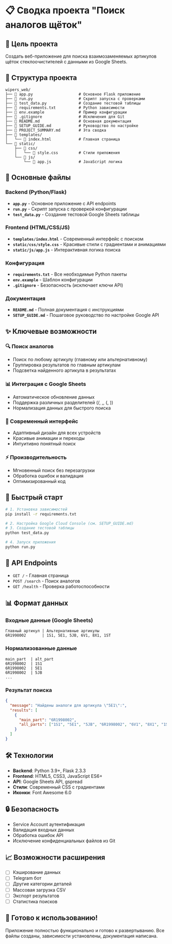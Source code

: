 # 📋 Сводка проекта "Поиск аналогов щёток"

## 🎯 Цель проекта

Создать веб-приложение для поиска взаимозаменяемых артикулов щёток стеклоочистителей с данными из Google Sheets.

## 📁 Структура проекта

```
wipers_web/
├── 📄 app.py                    # Основное Flask приложение
├── 📄 run.py                    # Скрипт запуска с проверками
├── 📄 test_data.py              # Создание тестовой таблицы
├── 📄 requirements.txt          # Python зависимости
├── 📄 env.example               # Пример конфигурации
├── 📄 .gitignore                # Исключения для Git
├── 📄 README.md                 # Основная документация
├── 📄 SETUP_GUIDE.md            # Руководство по настройке
├── 📄 PROJECT_SUMMARY.md        # Эта сводка
├── 📁 templates/
│   └── 📄 index.html            # Главная страница
└── 📁 static/
    ├── 📁 css/
    │   └── 📄 style.css         # Стили приложения
    └── 📁 js/
        └── 📄 app.js            # JavaScript логика
```

## 🔧 Основные файлы

### Backend (Python/Flask)
- **`app.py`** - Основное приложение с API endpoints
- **`run.py`** - Скрипт запуска с проверкой конфигурации
- **`test_data.py`** - Создание тестовой Google Sheets таблицы

### Frontend (HTML/CSS/JS)
- **`templates/index.html`** - Современный интерфейс с поиском
- **`static/css/style.css`** - Красивые стили с градиентами и анимациями
- **`static/js/app.js`** - Интерактивная логика поиска

### Конфигурация
- **`requirements.txt`** - Все необходимые Python пакеты
- **`env.example`** - Шаблон конфигурации
- **`.gitignore`** - Безопасность (исключает ключи API)

### Документация
- **`README.md`** - Полная документация с инструкциями
- **`SETUP_GUIDE.md`** - Пошаговое руководство по настройке Google API

## ✨ Ключевые возможности

### 🔍 Поиск аналогов
- Поиск по любому артикулу (главному или альтернативному)
- Группировка результатов по главным артикулам
- Подсветка найденного артикула в результатах

### 📊 Интеграция с Google Sheets
- Автоматическое обновление данных
- Поддержка различных разделителей (/, ,, (, ))
- Нормализация данных для быстрого поиска

### 🎨 Современный интерфейс
- Адаптивный дизайн для всех устройств
- Красивые анимации и переходы
- Интуитивно понятный поиск

### ⚡ Производительность
- Мгновенный поиск без перезагрузки
- Обработка ошибок и валидация
- Оптимизированный код

## 🚀 Быстрый старт

```bash
# 1. Установка зависимостей
pip install -r requirements.txt

# 2. Настройка Google Cloud Console (см. SETUP_GUIDE.md)
# 3. Создание тестовой таблицы
python test_data.py

# 4. Запуск приложения
python run.py
```

## 🔗 API Endpoints

- `GET /` - Главная страница
- `POST /search` - Поиск аналогов
- `GET /health` - Проверка работоспособности

## 📊 Формат данных

### Входные данные (Google Sheets)
```
Главный артикул | Альтернативные артикулы
6R1998002       | 1S1, 5E1, 5JB, 6V1, 8X1, 1ST
```

### Нормализованные данные
```
main_part  | alt_part
6R1998002  | 1S1
6R1998002  | 5E1
6R1998002  | 5JB
...
```

### Результат поиска
```json
{
  "message": "Найдены аналоги для артикула \"5E1\":",
  "results": [
    {
      "main_part": "6R1998002",
      "all_parts": ["1S1", "5E1", "5JB", "6R1998002", "6V1", "8X1", "1ST"]
    }
  ]
}
```

## 🛠 Технологии

- **Backend**: Python 3.9+, Flask 2.3.3
- **Frontend**: HTML5, CSS3, JavaScript ES6+
- **API**: Google Sheets API, gspread
- **Стили**: Современный CSS с градиентами
- **Иконки**: Font Awesome 6.0

## 🔒 Безопасность

- Service Account аутентификация
- Валидация входных данных
- Обработка ошибок API
- Исключение конфиденциальных файлов из Git

## 📈 Возможности расширения

- [ ] Кэширование данных
- [ ] Telegram бот
- [ ] Другие категории деталей
- [ ] Массовая загрузка CSV
- [ ] Экспорт результатов
- [ ] Статистика поисков

## 🎉 Готово к использованию!

Приложение полностью функционально и готово к развертыванию. Все файлы созданы, зависимости установлены, документация написана.
